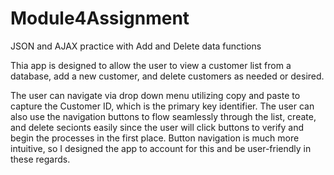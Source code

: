 # Module4Assignment
JSON and AJAX practice with Add and Delete data functions

Thia app is designed to allow the user to view a customer list from a database, add a new customer, and delete customers as needed or 
desired.

The user can navigate via drop down menu utilizing copy and paste to capture the Customer ID, which is the primary key identifier.
The user can also use the navigation buttons to flow seamlessly through the list, create, and delete secionts easily since the user will
click buttons to verify and begin the processes in the first place. Button navigation is much more intuitive, so I designed the app to 
account for this and be user-friendly in these regards. 
